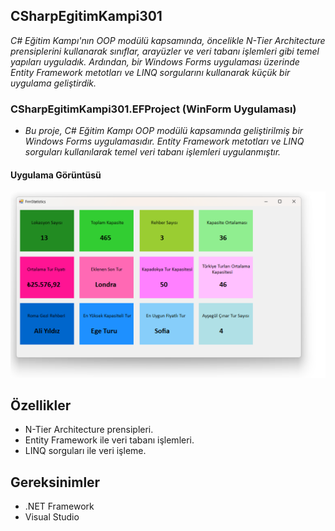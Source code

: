 ## CSharpEgitimKampi301

*C# Eğitim Kampı'nın OOP modülü kapsamında, öncelikle N-Tier Architecture prensiplerini kullanarak sınıflar, arayüzler ve veri tabanı işlemleri gibi temel yapıları uyguladık. Ardından, bir Windows Forms uygulaması üzerinde Entity Framework metotları ve LINQ sorgularını kullanarak küçük bir uygulama geliştirdik.* 


### CSharpEgitimKampi301.EFProject (WinForm Uygulaması)

- *Bu proje, C# Eğitim Kampı OOP modülü kapsamında geliştirilmiş bir Windows Forms uygulamasıdır. 
Entity Framework metotları ve LINQ sorguları kullanılarak temel veri tabanı işlemleri uygulanmıştır.*


#### Uygulama Görüntüsü

![Uygulama Görüntüsü](images/Ekran%20görüntüsü%202024-11-25%20162038.png)

## Özellikler
- N-Tier Architecture prensipleri.
- Entity Framework ile veri tabanı işlemleri.
- LINQ sorguları ile veri işleme.

## Gereksinimler
- .NET Framework
- Visual Studio